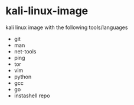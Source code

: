 # kali-linux-image

kali linux image with the following tools/languages
- git
- man
- net-tools
- ping
- tor
- vim
- python
- gcc
- go
- instashell repo